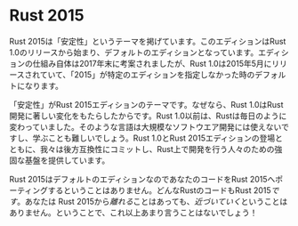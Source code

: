 # Rust 2015

<!-- Rust 2015 has a theme of "stability". It commenced with the release of 1.0,
and is the "default edition". The edition system was conceived in late 2017,
but Rust 1.0 was released in May of 2015. As such, 2015 is the edition
that you get when you don't specify any particular edition, for backwards
compatibility reasons. -->

Rust 2015は「安定性」というテーマを掲げています。このエディションはRust 1.0のリリースから始まり、デフォルトのエディションとなっています。エディションの仕組み自体は2017年末に考案されましたが、Rust 1.0は2015年5月にリリースされていて、「2015」が特定のエディションを指定しなかった時のデフォルトになります。

<!-- "Stability" is the theme of Rust 2015 because 1.0 marked a huge change in
Rust development. Previous to Rust 1.0, Rust was changing on a daily basis.
This made it very difficult to write large software in Rust, and made it
difficult to learn. With the release of Rust 1.0 and Rust 2015, we committed
to backwards compatibility, ensuring a solid foundation for people to build
projects on top of. -->

「安定性」がRust 2015エディションのテーマです。なぜなら、Rust 1.0はRust開発に著しい変化をもたらしたからです。Rust 1.0以前は、Rustは毎日のように変わっていました。そのような言語は大規模なソフトウエア開発には使えないですし、学ぶことも難しいでしょう。Rust 1.0とRust 2015エディションの登場とともに、我々は後方互換性にコミットし、Rust上で開発を行う人々のための強固な基盤を提供しています。

<!-- Since it's the default edition, there's no way to port your code to Rust
2015; it just *is*. You'll be transitioning *away* from 2015, but never
really *to* 2015. As such, there's not much else to say about it! -->

Rust 2015はデフォルトのエディションなのであなたのコードをRust 2015へポーティングするということはありません。どんなRustのコードもRust 2015*です*。あなたは Rust 2015から*離れる*ことはあっても、*近づいていく*ということはありません。ということで、これ以上あまり言うことはないでしょう！
